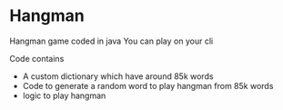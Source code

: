 # Hangman
Hangman game coded in java
You can play on your cli


Code contains



* A custom dictionary which have around 85k words
* Code to generate a random word to play hangman from 85k words 
* logic to play hangman
